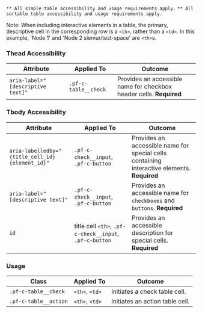 `** All simple table accessibility and usage requirements apply.`
`** All sortable table accessibility and usage requirements apply.`

Note: When including interactive elements in a table, the primary, descriptive cell in the corresponding row is a `<th>`, rather than a `<td>`. In this example, 'Node 1' and 'Node 2 siemur/test-space' are `<th>`s.


### Thead Accessibility
| Attribute | Applied To | Outcome |
| -- | -- | -- |
| `aria-label="[descriptive text]"` | `.pf-c-table__check` | Provides an accessible name for checkbox header cells. **Required** |


### Tbody Accessibility
| Attribute | Applied To | Outcome |
| -- | -- | -- |
| `aria-labelledby="{title_cell_id} {element_id}"` | `.pf-c-check__input`, `.pf-c-button`  | Provides an accessible name for special cells containing interactive elements. **Required** |
| `aria-label="[descriptive text]"`  | `.pf-c-check__input`, `.pf-c-button`  | Provides an accessible name for `checkboxes` and `buttons`. **Required** |
| `id`  | title cell `<th>`, `.pf-c-check__input`, `.pf-c-button`  | Provides an accessible description for special cells. **Required** |


### Usage

| Class | Applied To | Outcome |
| -- | -- | -- |
| `.pf-c-table__check`  | `<th>`, `<td>` | Initiates a check table cell. |
| `.pf-c-table__action` | `<th>`, `<td>` | Initiates an action table cell. |
